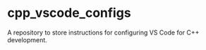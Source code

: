 # cpp_vscode_configs
A repository to store instructions for configuring VS Code for C++ development.

